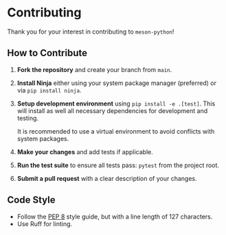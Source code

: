 <!--
SPDX-FileCopyrightText: 2021 The meson-python developers

SPDX-License-Identifier: MIT
-->

# Contributing

Thank you for your interest in contributing to `meson-python`!

## How to Contribute

1. **Fork the repository** and create your branch from `main`.
2. **Install Ninja** either using your system package manager (preferred) or via `pip install ninja`.
3. **Setup development environment** using `pip install -e .[test]`.
   This will install as well all necessary dependencies for development and testing.

   It is recommended to use a virtual environment to avoid conflicts with system packages.
5. **Make your changes** and add tests if applicable.
6. **Run the test suite** to ensure all tests pass: `pytest` from the project root.
7. **Submit a pull request** with a clear description of your changes.

## Code Style
- Follow the [PEP 8](https://www.python.org/dev/peps/pep-0008/) style guide, but with a line length of 127 characters.
- Use Ruff for linting.
